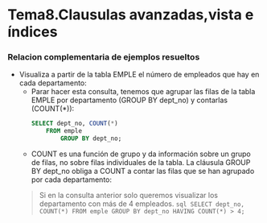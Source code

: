 # Tema8.Clausulas avanzadas,vista e índices


### Relacion complementaria de ejemplos resueltos

- Visualiza a partir de la tabla EMPLE el número de empleados que hay en cada departamento:
    - Parar hacer esta consulta, tenemos que agrupar las filas de la tabla EMPLE por departamento (GROUP BY dept_no) y contarlas (COUNT(*)):
        ```sql
        SELECT dept_no, COUNT(*)
            FROM emple
                GROUP BY dept_no;
        ```
    - COUNT es una función de grupo y da información sobre un grupo de filas, no sobre filas individuales de la tabla. La cláusula GROUP BY dept_no obliga a COUNT a contar las filas que se han agrupado por cada departamento:
    > Si en la consulta anterior solo queremos visualizar los departamento con más de 4 empleados.
        ```sql
        SELECT dept_no, COUNT(*)
            FROM emple
                GROUP BY dept_no HAVING COUNT(*) > 4;
        ```
    